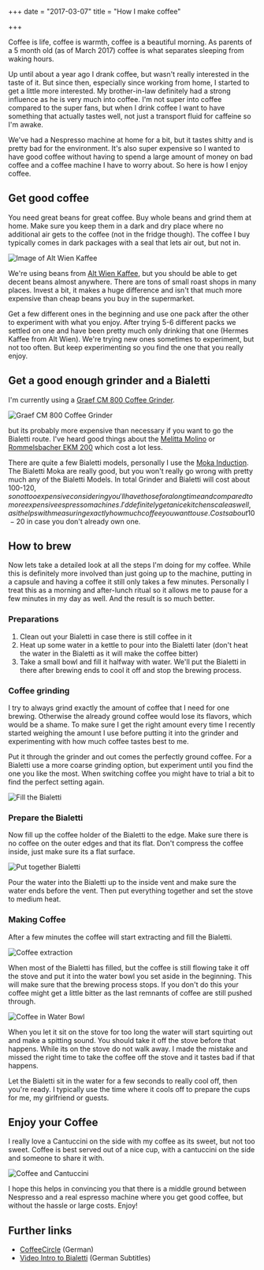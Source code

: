 +++
date = "2017-03-07"
title = "How I make coffee"

+++
<!--

* Coffee is important
* Way more coffee than ever before in our household
* Shitty coffee is shitty so we want good coffee
* Coffee is something we come together for and is celebrated a bit
* Experimented quite a bit with it over the last months
* Balance between having good coffee, not investing too much time into making it, price, not having to clean or repair machines
* Consistency is very important. I want my coffee to taste good every day, not most days, EVERY day.
* Experimenting with the best way to make it
* Making Coffee with Bialetti

-->

Coffee is life, coffee is warmth, coffee is a beautiful morning. As parents of a 5 month old (as of March 2017) coffee is what separates sleeping from waking hours.

Up until about a year ago I drank coffee, but wasn't really interested in the taste of it. But since then, especially since working from home, I started to get a little more interested. My brother-in-law definitely had a strong influence as he is very much into coffee. I'm not super into coffee compared to the super fans, but when I drink coffee I want to have something that actually tastes well, not just a transport fluid for caffeine so I'm awake.

We've had a Nespresso machine at home for a bit, but it tastes shitty and is pretty bad for the environment. It's also super expensive so I wanted to have good coffee without having to spend a large amount of money on bad coffee and a coffee machine I have to worry about. So here is how I enjoy coffee.

## Get good coffee

You need great beans for great coffee. Buy whole beans and grind them at home. Make sure you keep them in a dark and dry place where no additional air gets to the coffee (not in the fridge though). The coffee I buy typically comes in dark packages with a seal that lets air out, but not in.

![Image of Alt Wien Kaffee](/img/how-i/make-coffee/alt-wien-kaffee.jpg)

We're using beans from [Alt Wien Kaffee](https://www.altwien.at), but you should be able to get decent beans almost anywhere. There are tons of small roast shops in many places. Invest a bit, it makes a huge difference and isn't that much more expensive than cheap beans you buy in the supermarket.

Get a few different ones in the beginning and use one pack after the other to experiment with what you enjoy. After trying 5-6 different packs we settled on one and have been pretty much only drinking that one (Hermes Kaffee from Alt Wien). We're trying new ones sometimes to experiment, but not too often. But keep experimenting so you find the one that you really enjoy.

## Get a good enough grinder and a Bialetti

I'm currently using a [Graef CM 800 Coffee Grinder](https://www.amazon.de/Graef-CM800-Kaffeemühle-CM-800/dp/B00CS2DAEG).

![Graef CM 800 Coffee Grinder](/img/how-i/make-coffee/grinder.jpg)

but its probably more expensive than necessary if you want to go the Bialetti route. I've heard good things about the [Melitta Molino](https://www.amazon.de/Melitta-Kaffeemühle-elektrisch-Scheibenmahlwerk-schwarz/dp/B00R7HKAWC/ref=sr_1_1?s=kitchen&ie=UTF8&qid=1488825115&sr=1-1&keywords=melitta+molino) or [Rommelsbacher EKM 200](https://www.amazon.de/Rommelsbacher-EKM-200-mit-Scheibenmahlwerk/dp/B005L8YUI4) which cost a lot less.

There are quite a few Bialetti models, personally I use the [Moka Induction](https://www.youtube.com/watch?v=6VnAE_D2sPA). The Bialetti Moka are really good, but you won't really go wrong with pretty much any of the Bialetti Models. In total Grinder and Bialetti will cost about 100-120$, so not too expensive considering you'll have those for a long time and compared to more expensive espresso machines. I'd definitely get a nice kitchen scale as well, as it helps with measuring exactly how much coffee you want to use. Costs about 10-20$ in case you don't already own one.

## How to brew

Now lets take a detailed look at all the steps I'm doing for my coffee. While this is definitely more involved than just going up to the machine, putting in a capsule and having a coffee it still only takes a few minutes. Personally I treat this as a morning and after-lunch ritual so it allows me to pause for a few minutes in my day as well. And the result is so much better.

### Preparations

1. Clean out your Bialetti in case there is still coffee in it
2. Heat up some water in a kettle to pour into the Bialetti later (don't heat the water in the Bialetti as it will make the coffee bitter)
3. Take a small bowl and fill it halfway with water. We'll put the Bialetti in there after brewing ends to cool it off and stop the brewing process.

### Coffee grinding

I try to always grind exactly the amount of coffee that I need for one brewing. Otherwise the already ground coffee would lose its flavors, which would be a shame. To make sure I get the right amount every time I recently started weighing the amount I use before putting it into the grinder and experimenting with how much coffee tastes best to me.

Put it through the grinder and out comes the perfectly ground coffee. For a Bialetti use a more coarse grinding option, but experiment until you find the one you like the most. When switching coffee you might have to trial a bit to find the perfect setting again.

![Fill the Bialetti](/img/how-i/make-coffee/grinded-coffee.jpg)

### Prepare the Bialetti

Now fill up the coffee holder of the Bialetti to the edge. Make sure there is no coffee on the outer edges and that its flat. Don't compress the coffee inside, just make sure its a flat surface.

![Put together Bialetti](/img/how-i/make-coffee/on-stove.jpg)

Pour the water into the Bialetti up to the inside vent and make sure the water ends before the vent. Then put everything together and set the stove to medium heat.

### Making Coffee

After a few minutes the coffee will start extracting and fill the Bialetti.

![Coffee extraction](/img/how-i/make-coffee/extraction.jpg)

When most of the Bialetti has filled, but the coffee is still flowing take it off the stove and put it into the water bowl you set aside in the beginning. This will make sure that the brewing process stops. If you don't do this your coffee might get a little bitter as the last remnants of coffee are still pushed through.

![Coffee in Water Bowl](/img/how-i/make-coffee/in-water.jpg)

When you let it sit on the stove for too long the water will start squirting out and make a spitting sound. You should take it off the stove before that happens. While its on the stove do not walk away. I made the mistake and missed the right time to take the coffee off the stove and it tastes bad if that happens.

Let the Bialetti sit in the water for a few seconds to really cool off, then you're ready. I typically use the time where it cools off to prepare the cups for me, my girlfriend or guests.

## Enjoy your Coffee

I really love a Cantuccini on the side with my coffee as its sweet, but not too sweet. Coffee is best served out of a nice cup, with a cantuccini on the side and someone to share it with.

![Coffee and Cantuccini](/img/how-i/make-coffee/coffee.jpg)

I hope this helps in convincing you that there is a middle ground between Nespresso and a real espresso machine where you get good coffee, but without the hassle or large costs. Enjoy!

## Further links

* [CoffeeCircle](http://www.coffeecircle.com) (German)
* [Video Intro to Bialetti](https://www.youtube.com/watch?v=jEMqPlA8eF4) (German Subtitles)
